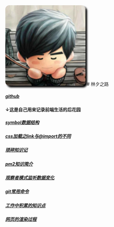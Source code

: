 <img src="images/linxizhilu.jpg" alt="头像" title="林夕之路" style="max-width:50%;border-radius:5%;box-shadow:5px 5px 5px black;"/>
# 林夕之路

##### [github](https://github.com/linxizhilu/blog "去关注")
#### ↓这是自己用来记录前端生活的后花园

##### [symbol数据结构](md/symbol.md 'symbol')
##### [css加载之link与@import的不同](md/css-different-between-link-and-import.md 'css-different-between-link-and-import')
##### [琐碎知识记](md/simple-frontend-knowledges.md 'simple-frontend-knowledges')
##### [pm2知识简介](md/pm2-info.md 'pm2-info')
##### [观察者模式监听数据变化](md/observe-to-listen-model-change.md 'observe-to-listen-model-change')
##### [git常用命令](md/git-command.md 'git-command')
##### [工作中积累的知识点](md/mix-info.md 'mix-info')
##### [网页的渲染过程](md/course-about-html-to-render.md 'course-about-html-to-render')
